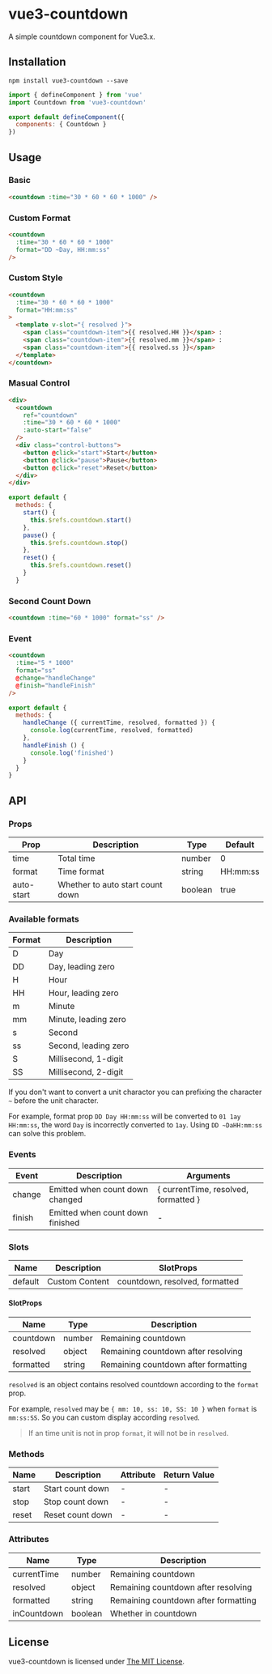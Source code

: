 # vue3-countdown

A simple countdown component for Vue3.x.

## Installation

```
npm install vue3-countdown --save
```

```js
import { defineComponent } from 'vue'
import Countdown from 'vue3-countdown'

export default defineComponent({
  components: { Countdown }
})
```

## Usage

### Basic

```html
<countdown :time="30 * 60 * 60 * 1000" />
```

### Custom Format

```html
<countdown
  :time="30 * 60 * 60 * 1000"
  format="DD ~Day, HH:mm:ss"
/>
```

### Custom Style

```html
<countdown
  :time="30 * 60 * 60 * 1000"
  format="HH:mm:ss"
>
  <template v-slot="{ resolved }">
    <span class="countdown-item">{{ resolved.HH }}</span> :
    <span class="countdown-item">{{ resolved.mm }}</span> :
    <span class="countdown-item">{{ resolved.ss }}</span>
  </template>
</countdown>
```

### Masual Control

```html
<div>
  <countdown
    ref="countdown"
    :time="30 * 60 * 60 * 1000"
    :auto-start="false"
  />
  <div class="control-buttons">
    <button @click="start">Start</button>
    <button @click="pause">Pause</button>
    <button @click="reset">Reset</button>
  </div>
</div>
```

```js
export default {
  methods: {
    start() {
      this.$refs.countdown.start()
    },
    pause() {
      this.$refs.countdown.stop()
    },
    reset() {
      this.$refs.countdown.reset()
    }
  }
```

### Second Count Down

```html
<countdown :time="60 * 1000" format="ss" />
```

### Event

```html
<countdown
  :time="5 * 1000"
  format="ss"
  @change="handleChange"
  @finish="handleFinish"
/>
```

```js
export default {
  methods: {
    handleChange ({ currentTime, resolved, formatted }) {
      console.log(currentTime, resolved, formatted)
    },
    handleFinish () {
      console.log('finished')
    }
  }
}
```

## API

### Props

| Prop       | Description                      | Type    | Default  |
| ---------- | -------------------------------- | ------- | -------- |
| time       | Total time                       | number  | 0        |
| format     | Time format                      | string  | HH:mm:ss |
| auto-start | Whether to auto start count down | boolean | true     |

### Available formats

| Format | Description          |
| ------ | -------------------- |
| D      | Day                  |
| DD     | Day, leading zero    |
| H      | Hour                 |
| HH     | Hour, leading zero   |
| m      | Minute               |
| mm     | Minute, leading zero |
| s      | Second               |
| ss     | Second, leading zero |
| S      | Millisecond, 1-digit |
| SS     | Millisecond, 2-digit |

If you don't want to convert a unit charactor you can prefixing the character `~` before the unit character.

For example, format prop `DD Day HH:mm:ss` will be converted to `01 1ay HH:mm:ss`, the word `Day` is incorrectly converted to `1ay`.
Using `DD ~DaHH:mm:ss` can solve this problem.

### Events

| Event  | Description                      | Arguments |
| ------ | -------------------------------- | --------- |
| change | Emitted when count down changed  | { currentTime, resolved, formatted } |
| finish | Emitted when count down finished | -         |

### Slots

| Name    | Description    | SlotProps                      |
| ------- | -------------- | ------------------------------ |
| default | Custom Content | countdown, resolved, formatted |

#### SlotProps

| Name      | Type   | Description                          |
| --------- | ------ | ------------------------------------ |
| countdown | number | Remaining countdown                  |
| resolved  | object | Remaining countdown after resolving  |
| formatted | string | Remaining countdown after formatting |

`resolved` is an object contains resolved countdown according to the `format` prop.

For example, `resolved` may be `{ mm: 10, ss: 10, SS: 10 }` when `format` is `mm:ss:SS`.
So you can custom display according `resolved`.

> If an time unit is not in prop `format`, it will not be in `resolved`.

### Methods

| Name  | Description      | Attribute | Return Value |
| ----- | ---------------- | --------- | ------------ |
| start | Start count down | -         | -            |
| stop  | Stop count down  | -         | -            |
| reset | Reset count down | -         | -            |

### Attributes

| Name        | Type    | Description                          |
| ----------- | ------- | ------------------------------------ |
| currentTime | number  | Remaining countdown                  |
| resolved    | object  | Remaining countdown after resolving  |
| formatted   | string  | Remaining countdown after formatting |
| inCountdown | boolean | Whether in countdown                 |

## License

vue3-countdown is licensed under [The MIT License](https://github.com/wuanrin/vue3-countdown/blob/master/LICENSE).
